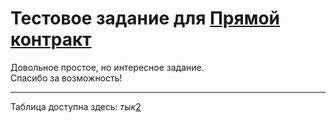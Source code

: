 # Тестовое задание для [Прямой контракт][1]
Довольное простое, но интересное задание.\
Спасибо за возможность!

---

Таблица доступна здесь: *тык*[2]

[1]: https://dcontract.ru
[2]: https://docs.google.com/spreadsheets/d/1bG_tRe6TtPNuwiqEE0ErgaajNkzyR1M8jp731sGQfRM/edit?usp=sharing